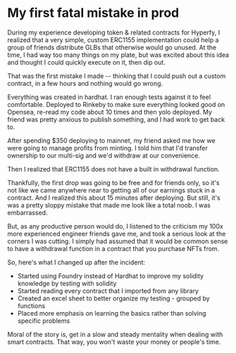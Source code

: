 # My first fatal mistake in prod

During my experience developing token & related contracts for Hyperfy, I realized that a very simple, custom ERC1155 implementation could help a group of friends distribute GLBs that otherwise would go unused. At the time, I had way too many things on my plate, but was excited about this idea and thought I could quickly execute on it, then dip out.

That was the first mistake I made -- thinking that I could push out a custom contract, in a few hours and nothing would go wrong.

Everything was created in hardhat. I ran enough tests against it to feel comfortable. Deployed to Rinkeby to make sure everything looked good on Opensea, re-read my code about 10 times and then yolo deployed. My friend was pretty anxious to publish something, and I had work to get back to.

After spending $350 deploying to mainnet, my friend asked me how we were going to manage profits from minting. I told him that I'd transfer ownership to our multi-sig and we'd withdraw at our convenience.

Then I realized that ERC1155 does not have a built in withdrawal function.

Thankfully, the first drop was going to be free and for friends only, so it's not like we came anywhere near to getting all of our earnings stuck in a contract. And I realized this about 15 minutes after deploying. But still, it's was a pretty sloppy mistake that made me look like a total noob. I was embarrassed.

But, as any productive person would do, I listened to the criticism my 100x more experienced engineer friends gave me, and took a serious look at the corners I was cutting. I simply had assumed that it would be common sense to have a withdrawal function in a contract that you purchase NFTs from.

So, here's what I changed up after the incident: 

- Started using Foundry instead of Hardhat to improve my solidity knowledge by testing with solidity
- Started reading every contract that I imported from any library
- Created an excel sheet to better organize my testing - grouped by functions
- Placed more emphasis on learning the basics rather than solving specific problems

Moral of the story is, get in a slow and steady mentality when dealing with smart contracts. That way, you won't waste your money or people's time.

